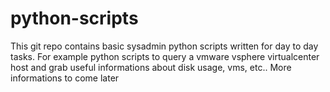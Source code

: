 python-scripts
==============

This git repo contains basic sysadmin python scripts written for day to day tasks.
For example python scripts to query a vmware vsphere virtualcenter host and grab useful informations about disk usage, vms, etc..
More informations to come later
